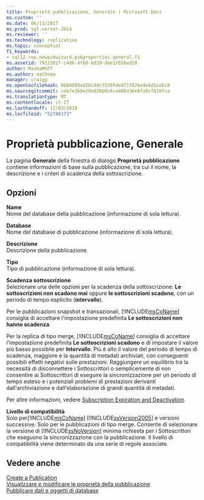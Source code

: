 ```yaml
---
title: Proprietà pubblicazione, Generale | Microsoft Docs
ms.custom: ''
ms.date: 06/13/2017
ms.prod: sql-server-2014
ms.reviewer: ''
ms.technology: replication
ms.topic: conceptual
f1_keywords:
- sql12.rep.newpubwizard.pubproperties.general.f1
ms.assetid: 7912362f-c4d6-4f60-bd39-dee1f656ed18
author: MashaMSFT
ms.author: mathoma
manager: craigg
ms.openlocfilehash: 9b04098ad26cd4cf539fde4f1f826e4e6d1ce5c0
ms.sourcegitcommit: ceb7e1b9e29e02bb0c6ca400a36e0fa9cf010fca
ms.translationtype: MT
ms.contentlocale: it-IT
ms.lasthandoff: 12/03/2018
ms.locfileid: "52786173"
---
```

# <a name="publication-properties-general"></a>Proprietà pubblicazione, Generale
  La pagina **Generale** della finestra di dialogo **Proprietà pubblicazione** contiene informazioni di base sulla pubblicazione, tra cui il nome, la descrizione e i criteri di scadenza della sottoscrizione.  
  
## <a name="options"></a>Opzioni  
 **Name**  
 Nome del database della pubblicazione (informazione di sola lettura).  
  
 **Database**  
 Nome del database di pubblicazione (informazione di sola lettura).  
  
 **Descrizione**  
 Descrizione della pubblicazione.  
  
 **Tipo**  
 Tipo di pubblicazione (informazione di sola lettura).  
  
 **Scadenza sottoscrizione**  
 Selezionare una delle opzioni per la scadenza della sottoscrizione: **Le sottoscrizioni non scadono mai** oppure **le sottoscrizioni scadono**, con un periodo di tempo esplicito (**intervallo**).  
  
 Per le pubblicazioni snapshot e transazionali, [!INCLUDE[msCoName](../../includes/msconame-md.md)] consiglia di accettare l'impostazione predefinita **Le sottoscrizioni non hanno scadenza**.  
  
 Per la replica di tipo merge, [!INCLUDE[msCoName](../../includes/msconame-md.md)] consiglia di accettare l'impostazione predefinita **Le sottoscrizioni scadono** e di impostare il valore più basso possibile per **Intervallo**. Più è alto il valore del periodo di tempo di scadenza, maggiore è la quantità di metadati archiviati, con conseguenti possibili effetti negativi sulle prestazioni. Raggiungere un equilibrio tra la necessità di disconnettere i Sottoscrittori o semplicemente di non consentire ai Sottoscrittori di eseguire la sincronizzazione per un periodo di tempo esteso e i potenziali problemi di prestazioni derivanti dall'archiviazione e dall'elaborazione di grandi quantità di metadati.  
  
 Per altre informazioni, vedere [Subscription Expiration and Deactivation](subscription-expiration-and-deactivation.md).  
  
 **Livello di compatibilità**  
 Solo per[!INCLUDE[msCoName](../../includes/msconame-md.md)] [!INCLUDE[ssVersion2005](../../includes/ssversion2005-md.md)] e versioni successive. Solo per le pubblicazioni di tipo merge. Consente di selezionare la versione di [!INCLUDE[ssNoVersion](../../includes/ssnoversion-md.md)] minima richiesta per i Sottoscrittori che eseguono la sincronizzazione con la pubblicazione. Il livello di compatibilità viene determinato da una serie di regole associate.  
  
## <a name="see-also"></a>Vedere anche  
 [Create a Publication](publish/create-a-publication.md)   
 [Visualizzare e modificare le proprietà della pubblicazione](publish/view-and-modify-publication-properties.md)   
 [Pubblicare dati e oggetti di database](publish/publish-data-and-database-objects.md)  
  
  
